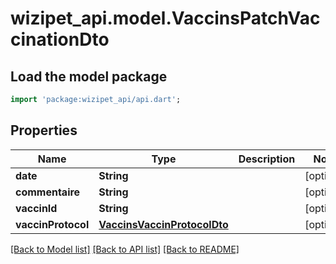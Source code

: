 # wizipet_api.model.VaccinsPatchVaccinationDto

## Load the model package
```dart
import 'package:wizipet_api/api.dart';
```

## Properties
Name | Type | Description | Notes
------------ | ------------- | ------------- | -------------
**date** | **String** |  | [optional] 
**commentaire** | **String** |  | [optional] 
**vaccinId** | **String** |  | [optional] 
**vaccinProtocol** | [**VaccinsVaccinProtocolDto**](VaccinsVaccinProtocolDto.md) |  | [optional] 

[[Back to Model list]](../README.md#documentation-for-models) [[Back to API list]](../README.md#documentation-for-api-endpoints) [[Back to README]](../README.md)


